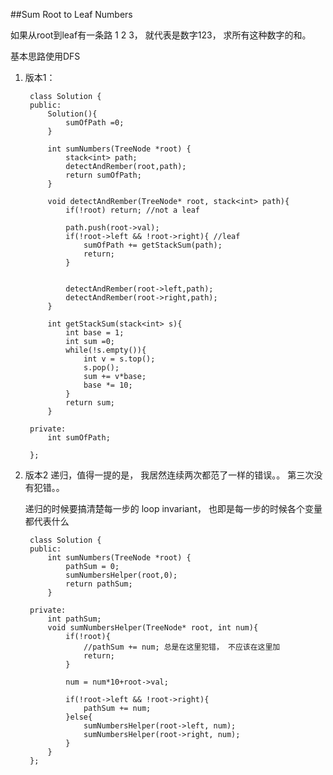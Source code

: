 ##Sum Root to Leaf Numbers    

如果从root到leaf有一条路 1 2 3， 就代表是数字123， 求所有这种数字的和。

基本思路使用DFS

1. 版本1：

		class Solution {
		public:
		    Solution(){
		        sumOfPath =0;
		    }
		    
		    int sumNumbers(TreeNode *root) {
		        stack<int> path;
		        detectAndRember(root,path);
		        return sumOfPath;
		    }
		    
		    void detectAndRember(TreeNode* root, stack<int> path){
		        if(!root) return; //not a leaf
		        
		        path.push(root->val);
		        if(!root->left && !root->right){ //leaf
		            sumOfPath += getStackSum(path);
		            return;
		        }
		        
		        
		        detectAndRember(root->left,path);
		        detectAndRember(root->right,path);
		    }
		    
		    int getStackSum(stack<int> s){
		        int base = 1;
		        int sum =0;
		        while(!s.empty()){
		            int v = s.top();
		            s.pop();
		            sum += v*base;
		            base *= 10;
		        }
		        return sum;
		    }
		
		private:
		    int sumOfPath;
		    
		};
	
2. 版本2 递归，值得一提的是， 我居然连续两次都范了一样的错误。。
	第三次没有犯错。。

	递归的时候要搞清楚每一步的 loop invariant， 也即是每一步的时候各个变量都代表什么

		class Solution {
		public:
		    int sumNumbers(TreeNode *root) {
		        pathSum = 0;
		        sumNumbersHelper(root,0);
		        return pathSum;
		    }
		    
		private:
		    int pathSum;
		    void sumNumbersHelper(TreeNode* root, int num){
		        if(!root){
		        	//pathSum += num; 总是在这里犯错， 不应该在这里加
		            return;
		        }
		        
		        num = num*10+root->val;
		        
		        if(!root->left && !root->right){
		            pathSum += num;
		        }else{
		            sumNumbersHelper(root->left, num);
		            sumNumbersHelper(root->right, num);
		        }
		    }
		};

